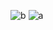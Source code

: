 ![b](https://github.com/juliArodrigues4/appAmores/assets/134558867/cf08d724-ec11-438f-a39c-db244c0a4c98)
![a](https://github.com/juliArodrigues4/appAmores/assets/134558867/c3c76f4c-2fb5-4f06-82f5-6dffd433ac70)
